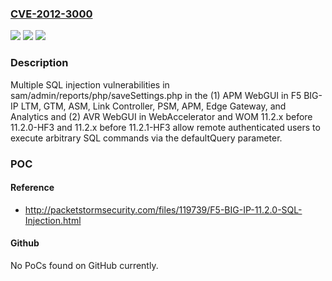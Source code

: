 ### [CVE-2012-3000](https://cve.mitre.org/cgi-bin/cvename.cgi?name=CVE-2012-3000)
![](https://img.shields.io/static/v1?label=Product&message=n%2Fa&color=blue)
![](https://img.shields.io/static/v1?label=Version&message=n%2Fa&color=blue)
![](https://img.shields.io/static/v1?label=Vulnerability&message=n%2Fa&color=brighgreen)

### Description

Multiple SQL injection vulnerabilities in sam/admin/reports/php/saveSettings.php in the (1) APM WebGUI in F5 BIG-IP LTM, GTM, ASM, Link Controller, PSM, APM, Edge Gateway, and Analytics and (2) AVR WebGUI in WebAccelerator and WOM 11.2.x before 11.2.0-HF3 and 11.2.x before 11.2.1-HF3 allow remote authenticated users to execute arbitrary SQL commands via the defaultQuery parameter.

### POC

#### Reference
- http://packetstormsecurity.com/files/119739/F5-BIG-IP-11.2.0-SQL-Injection.html

#### Github
No PoCs found on GitHub currently.

